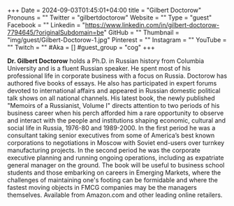 +++
Date = 2024-09-03T01:45:01+04:00
title = "Gilbert Doctorow"
Pronouns = ""
Twitter = "gilbertdoctorow"
Website = ""
Type = "guest"
Facebook = ""
Linkedin = "https://www.linkedin.com/in/gilbert-doctorow-7794645/?originalSubdomain=be"
GitHub = ""
Thumbnail = "img/guest/Gilbert-Doctorow-1.jpg"
Pinterest = ""
Instagram = ""
YouTube = ""
Twitch = ""
#Aka = []
#guest_group = "cog"
+++

__Dr. Gilbert Doctorow__ holds a Ph.D. in Russian history from Columbia University and is a fluent Russian speaker. He spent most of his professional life in corporate business with a focus on Russia. Doctorow has authored five books of essays. He also has participated in expert forums devoted to international affairs and appeared in Russian domestic political talk shows on all national channels.
His latest book, the newly published "Memoirs of a Russianist, Volume I" directs attention to two periods of his business career when his perch afforded him a rare opportunity to observe and interact with the people and institutions shaping economic, cultural and social life in Russia, 1976-80 and 1989-2000. In the first period he was a consultant taking senior executives from some of America’s best known corporations to negotiations in Moscow with Soviet end-users over turnkey manufacturing projects. In the second period he was the corporate executive planning and running ongoing operations, including as expatriate general manager on the ground. The book will be useful to business school students and those embarking on careers in Emerging Markets, where the challenges of maintaining one's footing can be formidable and where the fastest moving objects in FMCG companies may be the managers themselves. Available from Amazon.com and other leading online retailers.
